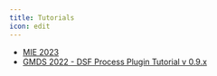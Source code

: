 ```yaml
---
title: Tutorials
icon: edit
---
```

- [MIE 2023](MIE2023.md)
- [GMDS 2022 - DSF Process Plugin Tutorial v 0.9.x](GMDS2022-dev.md)

